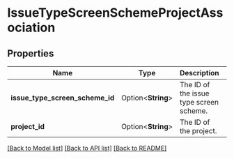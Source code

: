 # IssueTypeScreenSchemeProjectAssociation

## Properties

Name | Type | Description | Notes
------------ | ------------- | ------------- | -------------
**issue_type_screen_scheme_id** | Option<**String**> | The ID of the issue type screen scheme. | [optional]
**project_id** | Option<**String**> | The ID of the project. | [optional]

[[Back to Model list]](../README.md#documentation-for-models) [[Back to API list]](../README.md#documentation-for-api-endpoints) [[Back to README]](../README.md)


